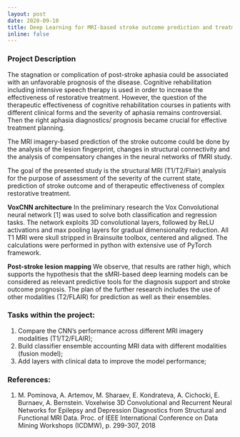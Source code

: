 ```yaml
---
layout: post
date: 2020-09-10
title: Deep Learning for MRI-based stroke outcome prediction and treatment planning
inline: false
---
```


### Project Description
The stagnation or complication of post-stroke aphasia could be associated with an unfavorable prognosis of the disease. Cognitive rehabilitation including intensive speech therapy is used in order to increase the effectiveness of restorative treatment. However, the question of the therapeutic effectiveness of cognitive rehabilitation courses in patients with different clinical forms and the severity of aphasia remains controversial. Then the right aphasia diagnostics/ prognosis became crucial for effective treatment planning.

The MRI imagery-based prediction of the stroke outcome could be done by the analysis of the lesion fingerprint, changes in structural connectivity and the analysis of compensatory changes in the neural networks of fMRI study.

The goal of the presented study is the structural MRI (T1/T2/Flair) analysis for the purpose of assessment of the severity of the current state, prediction of stroke outcome and of therapeutic effectiveness of complex restorative treatment.

**VoxCNN architecture**
In the preliminary research the Vox Convolutional neural network [1] was used to solve both classification and regression tasks. The network exploits 3D convolutional layers, followed by ReLU activations and max pooling layers for gradual dimensionality reduction. All T1 MRI were skull stripped in Brainsuite toolbox, centered and aligned. The calculations were performed in python with extensive use of PyTorch framework.

**Post-stroke lesion mapping**
We observe, that results are rather high, which supports the hypothesis that the sMRI-based deep learning models can be considered as relevant predictive tools for the diagnosis support and stroke outcome prognosis.  The plan of the further research includes the use of other modalities (T2/FLAIR) for prediction as well as their ensembles. 

### Tasks within the project:
1. Compare the CNN’s performance across different MRI imagery modalities (T1/T2/FLAIR);
2. Build classifier ensemble accounting MRI data with different modalities (fusion model);
3. Add layers with clinical data to improve the model performance;

### References:
1. M. Pominova, A. Artemov, M. Sharaev, E. Kondrateva, A. Cichocki, E. Burnaev, A. Bernstein. Voxelwise 3D Convolutional and Recurrent Neural Networks for Epilepsy and Depression Diagnostics from Structural and Functional MRI Data. Proc. of IEEE International Conference on Data Mining Workshops (ICDMW), p. 299-307, 2018

